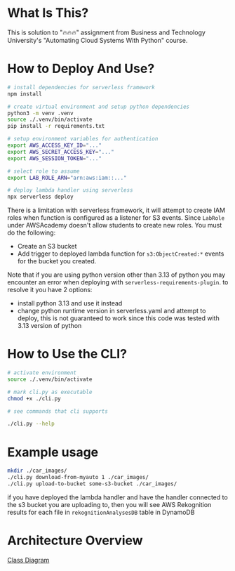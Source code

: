 # What Is This?

This is solution to "🔥🔥🔥" assignment from Business and Technology University's "Automating Cloud Systems With Python" course.

# How to Deploy And Use?

```bash
# install dependencies for serverless framework
npm install

# create virtual environment and setup python dependencies
python3 -m venv .venv
source ./.venv/bin/activate
pip install -r requirements.txt

# setup environment variables for authentication
export AWS_ACCESS_KEY_ID="..."
export AWS_SECRET_ACCESS_KEY="..."
export AWS_SESSION_TOKEN="..."

# select role to assume
export LAB_ROLE_ARN="arn:aws:iam::..."

# deploy lambda handler using serverless
npx serverless deploy
```

There is a limitation with serverless framework, it will attempt to create IAM roles when function is configured as a listener for S3 events.
Since `LabRole` under AWSAcademy doesn't allow students to create new roles. You must do the following:
* Create an S3 bucket
* Add trigger to deployed lambda function for `s3:ObjectCreated:*` events for the bucket you created.

Note that if you are using python version other than 3.13 of python you may encounter an error when deploying with `serverless-requirements-plugin`. to resolve it you have 2 options:
* install python 3.13 and use it instead
* change python runtime version in serverless.yaml and attempt to deploy, this is not guaranteed to work since this code was tested with 3.13 version of python

# How to Use the CLI?

```bash
# activate environment
source ./.venv/bin/activate

# mark cli.py as executable
chmod +x ./cli.py

# see commands that cli supports

./cli.py --help
```

# Example usage

```bash
mkdir ./car_images/
./cli.py download-from-myauto 1 ./car_images/
./cli.py upload-to-bucket some-s3-bucket ./car_images/
```

if you have deployed the lambda handler and have the handler connected to the s3 bucket you are uploading to,
then you will see AWS Rekognition results for each file in `rekognitionAnalysesDB` table in DynamoDB

# Architecture Overview
[Class Diagram](./diagram.png)
